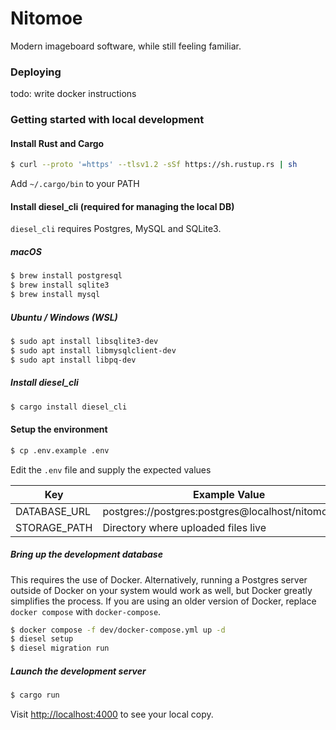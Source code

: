 # Nitomoe

Modern imageboard software, while still feeling familiar.

### Deploying

todo: write docker instructions

### Getting started with local development

#### Install Rust and Cargo

```sh
$ curl --proto '=https' --tlsv1.2 -sSf https://sh.rustup.rs | sh
```

Add `~/.cargo/bin` to your PATH

#### Install diesel_cli (required for managing the local DB)

`diesel_cli` requires Postgres, MySQL and SQLite3.

##### macOS
```sh
$ brew install postgresql
$ brew install sqlite3
$ brew install mysql
```

##### Ubuntu / Windows (WSL)
```sh
$ sudo apt install libsqlite3-dev
$ sudo apt install libmysqlclient-dev
$ sudo apt install libpq-dev
```

##### Install diesel_cli

```sh
$ cargo install diesel_cli
```

#### Setup the environment

```sh
$ cp .env.example .env
```

Edit the `.env` file and supply the expected values

| Key                        | Example Value                                                             |
| -------------------------- | ------------------------------------------------------------------------- |
| DATABASE_URL               | postgres://postgres:postgres@localhost/nitomoe_dev                        |
| STORAGE_PATH               | Directory where uploaded files live                                       |

##### Bring up the development database

This requires the use of Docker. Alternatively, running a Postgres server outside of Docker on your system would work as well, but Docker greatly simplifies the process. If you are using an older version of Docker, replace `docker compose` with `docker-compose`.

```sh
$ docker compose -f dev/docker-compose.yml up -d
$ diesel setup
$ diesel migration run
```

##### Launch the development server

```sh
$ cargo run
```

Visit [http://localhost:4000](http://localhost:4000) to see your local copy.